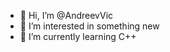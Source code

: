 - 👋 Hi, I’m @AndreevVic
- 👀 I’m interested in something new
- 🌱 I’m currently learning C++

<!---
AndreevVic/AndreevVic is a ✨ special ✨ repository because its `README.md` (this file) appears on your GitHub profile.
You can click the Preview link to take a look at your changes.
--->
